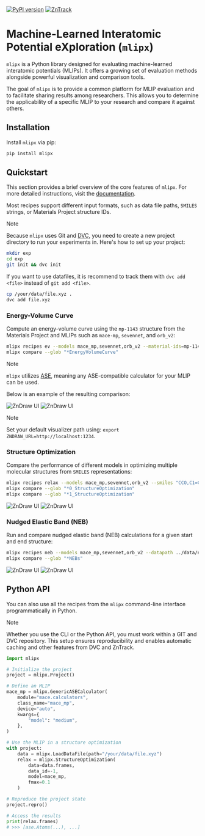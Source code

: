 [![PyPI version](https://badge.fury.io/py/mlipx.svg)](https://badge.fury.io/py/mlipx)
[![ZnTrack](https://img.shields.io/badge/Powered%20by-ZnTrack-%23007CB0)](https://zntrack.readthedocs.io/en/latest/)

# Machine-Learned Interatomic Potential eXploration (`mlipx`)

`mlipx` is a Python library designed for evaluating machine-learned interatomic
potentials (MLIPs). It offers a growing set of evaluation methods alongside
powerful visualization and comparison tools.

The goal of `mlipx` is to provide a common platform for MLIP evaluation and to
facilitate sharing results among researchers. This allows you to determine the
applicability of a specific MLIP to your research and compare it against others.

## Installation

Install `mlipx` via pip:

```bash
pip install mlipx
```

## Quickstart

This section provides a brief overview of the core features of `mlipx`. For more detailed instructions, visit the [documentation](https://mlipx.readthedocs.io).

Most recipes support different input formats, such as data file paths, `SMILES` strings, or Materials Project structure IDs.

> [!NOTE]
> Because `mlipx` uses Git and [DVC](https://dvc.org/doc), you need to create a new project directory to run your experiments in. Here's how to set up your project:
>
> ```bash
> mkdir exp
> cd exp
> git init && dvc init
> ```
> If you want to use datafiles, it is recommend to track them with `dvc add <file>` instead of `git add <file>`.
> ```bash
> cp /your/data/file.xyz .
> dvc add file.xyz
> ```

### Energy-Volume Curve

Compute an energy-volume curve using the `mp-1143` structure from the Materials Project and MLIPs such as `mace-mp`, `sevennet`, and `orb_v2`:

```bash
mlipx recipes ev --models mace_mp,sevennet,orb_v2 --material-ids=mp-1143 --repro
mlipx compare --glob "*EnergyVolumeCurve"
```

> [!NOTE]
> `mlipx` utilizes [ASE](https://wiki.fysik.dtu.dk/ase/index.html),
> meaning any ASE-compatible calculator for your MLIP can be used.

Below is an example of the resulting comparison:

![ZnDraw UI](https://github.com/user-attachments/assets/2036e6d9-3342-4542-9ddb-bbc777d2b093#gh-dark-mode-only "ZnDraw UI")
![ZnDraw UI](https://github.com/user-attachments/assets/c2479d17-c443-4550-a641-c513ede3be02#gh-light-mode-only "ZnDraw UI")

> [!NOTE]
> Set your default visualizer path using: `export ZNDRAW_URL=http://localhost:1234`.

### Structure Optimization

Compare the performance of different models in optimizing multiple molecular structures from `SMILES` representations:

```bash
mlipx recipes relax --models mace_mp,sevennet,orb_v2 --smiles "CCO,C1=CC2=C(C=C1O)C(=CN2)CCN" --repro
mlipx compare --glob "*0_StructureOptimization"
mlipx compare --glob "*1_StructureOptimization"
```

![ZnDraw UI](https://github.com/user-attachments/assets/7e26a502-3c59-4498-9b98-af8e17a227ce#gh-dark-mode-only "ZnDraw UI")
![ZnDraw UI](https://github.com/user-attachments/assets/a68ac9f5-e3fe-438d-ad4e-88b60499b79e#gh-light-mode-only "ZnDraw UI")

### Nudged Elastic Band (NEB)

Run and compare nudged elastic band (NEB) calculations for a given start and end structure:

```bash
mlipx recipes neb --models mace_mp,sevennet,orb_v2 --datapath ../data/neb_end_p.xyz --repro
mlipx compare --glob "*NEBs"
```

![ZnDraw UI](https://github.com/user-attachments/assets/a2e80caf-dd86-4f14-9101-6d52610b9c34#gh-dark-mode-only "ZnDraw UI")
![ZnDraw UI](https://github.com/user-attachments/assets/0c1eb681-a32c-41c2-a15e-2348104239dc#gh-light-mode-only "ZnDraw UI")


## Python API

You can also use all the recipes from the `mlipx` command-line interface
programmatically in Python.

> [!NOTE]
> Whether you use the CLI or the Python API, you must work within a GIT
> and DVC repository. This setup ensures reproducibility and enables automatic
> caching and other features from DVC and ZnTrack.

```python
import mlipx

# Initialize the project
project = mlipx.Project()

# Define an MLIP
mace_mp = mlipx.GenericASECalculator(
    module="mace.calculators",
    class_name="mace_mp",
    device="auto",
    kwargs={
        "model": "medium",
    },
)

# Use the MLIP in a structure optimization
with project:
    data = mlipx.LoadDataFile(path="/your/data/file.xyz")
    relax = mlipx.StructureOptimization(
        data=data.frames,
        data_id=-1,
        model=mace_mp,
        fmax=0.1
    )

# Reproduce the project state
project.repro()

# Access the results
print(relax.frames)
# >>> [ase.Atoms(...), ...]
```
